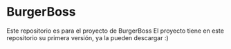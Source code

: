 # BurgerBoss

Este repositorio es para el proyecto de BurgerBoss
El proyecto tiene en este repositorio su primera versión, ya la pueden descargar :)

